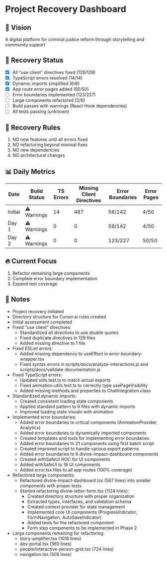 # Project Recovery Dashboard

## 🎯 Vision
A digital platform for criminal justice reform through storytelling and community support

## 📍 Recovery Status
- [x] All "use client" directives fixed (129/129)
- [x] TypeScript errors resolved (14/14)
- [x] Dynamic imports simplified (6/6)
- [x] App route error pages added (50/50)
- [ ] Error boundaries implemented (123/227)
- [ ] Large components refactored (2/6)
- [ ] Build passes with warnings (React Hook dependencies)
- [ ] All tests passing (unknown)

## 🚫 Recovery Rules
1. NO new features until all errors fixed
2. NO refactoring beyond minimal fixes
3. NO new dependencies
4. NO architectural changes

## 📊 Daily Metrics
| Date | Build Status | TS Errors | Missing Client Directives | Error Boundaries | Error Pages |
|------|--------------|-----------|---------------------------|-----------------|------------|
| Initial | ⚠️ Warnings | 14 | 487 | 56/142 | 4/50 |
| Day 1 | ⚠️ Warnings | 0 | 0 | 59/142 | 4/50 |
| Day 2 | ⚠️ Warnings | 0 | 0 | 123/227 | 50/50 |

## 🔥 Current Focus
1. Refactor remaining large components
2. Complete error boundary implementation
3. Expand test coverage

## 📝 Notes
- Project recovery initiated
- Directory structure for Cursor.ai rules created
- Initial assessment completed
- Fixed "use client" directives:
  - Standardized all directives to use double quotes
  - Fixed duplicate directives in 129 files
  - Added missing directive to 1 file
- Fixed ESLint errors:
  - Added missing dependency to useEffect in error-boundary-wrapper.tsx
  - Fixed syntax errors in scripts/docs/analyze-interactions.js and scripts/docs/validate-documentation.js
- Fixed TypeScript errors:
  - Updated utils.test.ts to match actual exports
  - Fixed animation-utils.test.ts to correctly type usePageVisibility
  - Added missing methods and properties to ChatIntegration class
- Standardized dynamic imports:
  - Created consistent loading state components
  - Applied standard pattern to 6 files with dynamic imports
  - Improved loading state visuals with animation
- Implemented error boundaries:
  - Added error boundaries to critical components (AnimationProvider, Analytics)
  - Added error boundaries to dynamically imported components
  - Created templates and tools for implementing error boundaries
  - Added error boundaries to 21 components using first batch script
  - Created improved script to handle various export patterns
  - Added error boundaries to 6 divine-impact-dashboard components
  - Created withSafeUI HOC for UI components
  - Added withSafeUI to 18 UI components
  - Added error.tsx files to all app routes (100% coverage)
- Refactored large components:
  - Refactored divine-impact-dashboard.tsx (567 lines) into smaller components with proper tests
  - Started refactoring divine-letter-form.tsx (1124 lines):
    - Created directory structure with proper organization
    - Extracted types, interfaces, and validation schema
    - Created context provider for state management
    - Implemented core UI components (ProgressIndicator, FormNavigation, AutoSaveIndicator)
    - Added tests for the refactored component
    - Form step components to be implemented in Phase 2
- Large components remaining for refactoring:
  - story-amplifier.tsx (1018 lines)
  - dev-portal.tsx (565 lines)
  - people/interactive-person-grid.tsx (724 lines)
  - navigation.tsx (505 lines) 